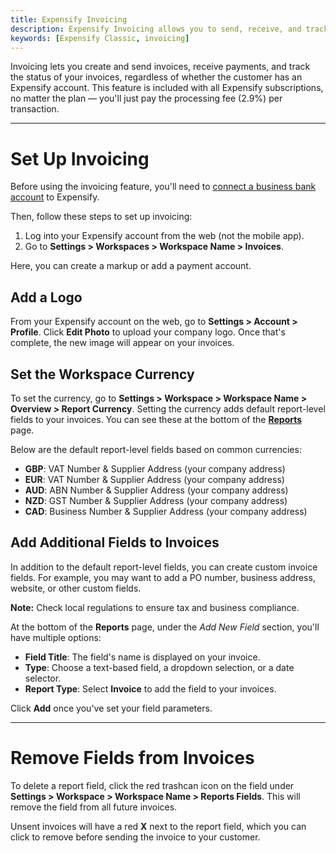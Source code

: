 ```yaml
---
title: Expensify Invoicing
description: Expensify Invoicing allows you to send, receive, and track payments in one location.
keywords: [Expensify Classic, invoicing]
---
```

<div id="expensify-classic" markdown="1">

Invoicing lets you create and send invoices, receive payments, and track the status of your invoices, regardless of whether the customer has an Expensify account. This feature is included with all Expensify subscriptions, no matter the plan — you'll just pay the processing fee (2.9%) per transaction.

---

# Set Up Invoicing

Before using the invoicing feature, you'll need to [connect a business bank account](https://help.expensify.com/articles/expensify-classic/bank-accounts-and-payments/Business-Bank-Accounts-USD) to Expensify.

Then, follow these steps to set up invoicing:
1. Log into your Expensify account from the web (not the mobile app).
2. Go to **Settings > Workspaces > Workspace Name > Invoices**.

Here, you can create a markup or add a payment account.

## Add a Logo

From your Expensify account on the web, go to **Settings > Account > Profile**. Click **Edit Photo** to upload your company logo. Once that's complete, the new image will appear on your invoices. 

## Set the Workspace Currency

To set the currency, go to **Settings > Workspace > Workspace Name > Overview > Report Currency**. Setting the currency adds default report-level fields to your invoices. You can see these at the bottom of the [**Reports**](https://expensify.com/reports) page.

Below are the default report-level fields based on common currencies:
- **GBP**: VAT Number & Supplier Address (your company address)
- **EUR**: VAT Number & Supplier Address (your company address)
- **AUD**: ABN Number & Supplier Address (your company address)
- **NZD**: GST Number & Supplier Address (your company address)
- **CAD**: Business Number & Supplier Address (your company address)

## Add Additional Fields to Invoices

In addition to the default report-level fields, you can create custom invoice fields. For example, you may want to add a PO number, business address, website, or other custom fields.

**Note:** Check local regulations to ensure tax and business compliance.

At the bottom of the **Reports** page, under the _Add New Field_ section, you'll have multiple options:
- **Field Title**: The field's name is displayed on your invoice.
- **Type**: Choose a text-based field, a dropdown selection, or a date selector.
- **Report Type**: Select **Invoice** to add the field to your invoices.

Click **Add** once you've set your field parameters.

---

# Remove Fields from Invoices

To delete a report field, click the red trashcan icon on the field under **Settings > Workspace > Workspace Name > Reports Fields**. This will remove the field from all future invoices.

Unsent invoices will have a red **X** next to the report field, which you can click to remove before sending the invoice to your customer.

</div>

